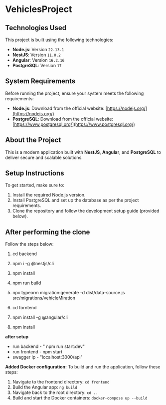 # VehiclesProject

## Technologies Used

This project is built using the following technologies:

- **Node.js**: Version `22.13.1`  
- **NestJS**: Version `11.0.2`  
- **Angular**: Version `16.2.16`  
- **PostgreSQL**: Version `17`  

## System Requirements
Before running the project, ensure your system meets the following requirements:

- **Node.js**: Download from the official website: [https://nodejs.org/](https://nodejs.org/)  
- **PostgreSQL**: Download from the official website: [https://www.postgresql.org/](https://www.postgresql.org/)

## About the Project

This is a modern application built with **NestJS**, **Angular**, and **PostgreSQL** to deliver secure and scalable solutions.  

## Setup Instructions

To get started, make sure to:

1. Install the required Node.js version.
2. Install PostgreSQL and set up the database as per the project requirements.
3. Clone the repository and follow the development setup guide (provided below).

## After performing the clone
Follow the steps below:
1. cd backend
2. npm i -g @nestjs/cli
3. npm install
4. npm run build
5. npx typeorm migration:generate -d dist/data-source.js src/migrations/vehicleMiration

6. cd forntend
7. npm install -g @angular/cli
8. npm install

**after setup** 
- run backend - " npm run start:dev" 
- run frontend - npm start
- swagger ip - "localhost:3000/api"

**Added Docker configuration:** 
To build and run the application, follow these steps:
1. Navigate to the frontend directory: `cd frontend`
2. Build the Angular app: `ng build`
3. Navigate back to the root directory: `cd ..`
4. Build and start the Docker containers: `docker-compose up --build`

